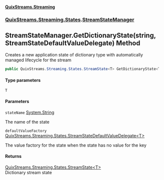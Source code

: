 #### [QuixStreams.Streaming](index.md 'index')
### [QuixStreams.Streaming.States](QuixStreams.Streaming.States.md 'QuixStreams.Streaming.States').[StreamStateManager](StreamStateManager.md 'QuixStreams.Streaming.States.StreamStateManager')

## StreamStateManager.GetDictionaryState<T>(string, StreamStateDefaultValueDelegate<T>) Method

Creates a new application state of dictionary type with automatically managed lifecycle for the stream

```csharp
public QuixStreams.Streaming.States.StreamState<T> GetDictionaryState<T>(string stateName, QuixStreams.Streaming.States.StreamStateDefaultValueDelegate<T> defaultValueFactory=null);
```
#### Type parameters

<a name='QuixStreams.Streaming.States.StreamStateManager.GetDictionaryState_T_(string,QuixStreams.Streaming.States.StreamStateDefaultValueDelegate_T_).T'></a>

`T`
#### Parameters

<a name='QuixStreams.Streaming.States.StreamStateManager.GetDictionaryState_T_(string,QuixStreams.Streaming.States.StreamStateDefaultValueDelegate_T_).stateName'></a>

`stateName` [System.String](https://docs.microsoft.com/en-us/dotnet/api/System.String 'System.String')

The name of the state

<a name='QuixStreams.Streaming.States.StreamStateManager.GetDictionaryState_T_(string,QuixStreams.Streaming.States.StreamStateDefaultValueDelegate_T_).defaultValueFactory'></a>

`defaultValueFactory` [QuixStreams.Streaming.States.StreamStateDefaultValueDelegate&lt;](StreamStateDefaultValueDelegate_T_(string).md 'QuixStreams.Streaming.States.StreamStateDefaultValueDelegate<T>(string)')[T](StreamStateManager.GetDictionaryState_T_(string,StreamStateDefaultValueDelegate_T_).md#QuixStreams.Streaming.States.StreamStateManager.GetDictionaryState_T_(string,QuixStreams.Streaming.States.StreamStateDefaultValueDelegate_T_).T 'QuixStreams.Streaming.States.StreamStateManager.GetDictionaryState<T>(string, QuixStreams.Streaming.States.StreamStateDefaultValueDelegate<T>).T')[&gt;](StreamStateDefaultValueDelegate_T_(string).md 'QuixStreams.Streaming.States.StreamStateDefaultValueDelegate<T>(string)')

The value factory for the state when the state has no value for the key

#### Returns
[QuixStreams.Streaming.States.StreamState&lt;](StreamState_T_.md 'QuixStreams.Streaming.States.StreamState<T>')[T](StreamStateManager.GetDictionaryState_T_(string,StreamStateDefaultValueDelegate_T_).md#QuixStreams.Streaming.States.StreamStateManager.GetDictionaryState_T_(string,QuixStreams.Streaming.States.StreamStateDefaultValueDelegate_T_).T 'QuixStreams.Streaming.States.StreamStateManager.GetDictionaryState<T>(string, QuixStreams.Streaming.States.StreamStateDefaultValueDelegate<T>).T')[&gt;](StreamState_T_.md 'QuixStreams.Streaming.States.StreamState<T>')  
Dictionary stream state